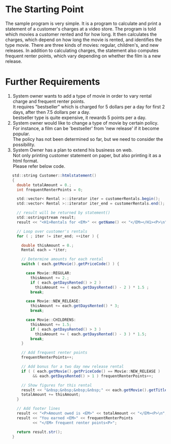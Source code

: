 # The Starting Point

The sample program is very simple. It is a program to calculate and print a statement of a
customer's charges at a video store. The program is told which movies a customer rented and for
how long. It then calculates the charges, which depend on how long the movie is rented, and
identifies the type movie. There are three kinds of movies: regular, children's, and new releases.
In addition to calculating charges, the statement also computes frequent renter points, which vary
depending on whether the film is a new release.

# Further Requirements

1. System owner wants to add a type of movie in order to vary rental charge and
 frequent renter points.
 <br>It requires "bestseller" which is charged for 5 dollars per a day for first
  2 days, after then 7.5 dollars per a day.
 <br>bestseller type is quite expensive, it rewards 5 points per a day.
 2. System owner would like to change a type of movie by certain policy.
 <br>For instance, a film can be 'bestseller' from 'new release' if it become popular.
 <br>The policy has not been determined so far, but we need to consider the possibility.
 3. System Owner has a plan to extend his business on web.
 <br>Not only printing customer statement on paper, but also printing it as a html format.
 <br>Please refer below code.
 
 ```java
    std::string Customer::htmlstatement()
    {
      double totalAmount = 0.;
      int frequentRenterPoints = 0;

      std::vector< Rental >::iterator iter = customerRentals.begin();
      std::vector< Rental >::iterator iter_end = customerRentals.end();

      // result will be returned by statement()
      std::ostringstream result;
      result << "<H1>Rentals for <EM>" << getName() << "</EM></H1><P>\n";

      // Loop over customer's rentals
      for ( ; iter != iter_end; ++iter ) {

        double thisAmount = 0.;
        Rental each = *iter;

        // Determine amounts for each rental
        switch ( each.getMovie().getPriceCode() ) {

          case Movie::REGULAR:
            thisAmount += 2.;
            if ( each.getDaysRented() > 2 )
              thisAmount += ( each.getDaysRented() - 2 ) * 1.5 ;
            break;

          case Movie::NEW_RELEASE:
            thisAmount += each.getDaysRented() * 3;
            break;

          case Movie::CHILDRENS:
            thisAmount += 1.5;
            if ( each.getDaysRented() > 3 )
              thisAmount += ( each.getDaysRented() - 3 ) * 1.5;
            break;
        }

        // Add frequent renter points
        frequentRenterPoints++;

        // Add bonus for a two day new release rental
        if ( ( each.getMovie().getPriceCode() == Movie::NEW_RELEASE )
             && each.getDaysRented() > 1 ) frequentRenterPoints++;

        // Show figures for this rental
        result << "&nbsp;&nbsp;&nbsp;&nbsp;" << each.getMovie().getTitle() << " : "<< thisAmount << "<BR>\n";
        totalAmount += thisAmount;
      }

      // Add footer lines
      result << "<P>Amount owed is <EM>" << totalAmount << "</EM><P>\n";
      result << "You earned <EM>" << frequentRenterPoints
             << "</EM> frequent renter points<P>";

      return result.str();
    }
 
 ```
 
